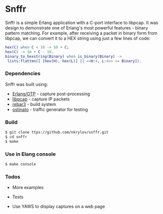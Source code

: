 # Snffr 

Snffr is a simple Erlang application with a C-port interface to libpcap. It was design to demonstrate one of Erlang's most powerful features - binary pattern matching. For example, after receiving a packet in binary form from libpcap, we can convert it to a HEX string using just a few lines of code:

```erlang
hex(C) when C < 10 -> $0 + C;
hex(C) -> $A + C - 10.
binary_to_hexstring(Binary) when is_binary(Binary) -> 
 lists:flatten([ [hex(H), hex(L)] || <<H:4, L:4>> <= Binary]).
```


### Dependencies

Snffr was built using:
* [Erlang/OTP] - capture post-processing  
* [libpcap] - capture IP packets
* [rebar3] - build system
* [ostinato] - traffic generator for testing

### Build

```sh
$ git clone ttps://github.com/nkrylov/snffr.git 
$ cd snffr
$ make
```

### Use in Elang console
```sh
$ make console
```

### Todos

 - More examples
 - Tests
 - Use YAWS to display captures on a web page


   [Erlang/OTP]: <http://http://www.erlang.org/>
   [libpcap]: <http://www.tcpdump.org/release/libpcap-1.7.4.tar.gz>
   [rebar3]: <https://www.rebar3.org/>
   [git-repo-url]: <https://github.com/nkrylov/snffr.git>
   [ostinato]: <http://ostinato.org/>

